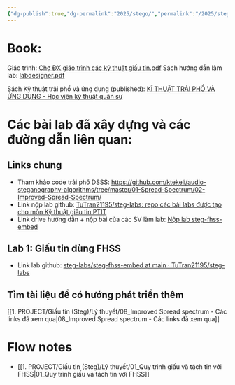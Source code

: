 ```yaml
---
{"dg-publish":true,"dg-permalink":"2025/stego/","permalink":"/2025/stego/","title":"00_Tổng hợp tài liệu môn học","tags":["tutran-garden"],"created":"2025-04-26T16:24:46.519+07:00"}
---
```



# Book:
Giáo trình: [Chợ ĐX giáo trình các kỹ thuật giấu tin.pdf](file:///E:/Data%20of%20TuTran/A08-K%E1%BB%B3%202%20n%C4%83m%204/c%C3%A1c%20k%E1%BB%B9%20thu%E1%BA%ADt%20gi%E1%BA%A5u%20tin/Ch%E1%BB%A3%20%C4%90X%20gi%C3%A1o%20tr%C3%ACnh%20c%C3%A1c%20k%E1%BB%B9%20thu%E1%BA%ADt%20gi%E1%BA%A5u%20tin.pdf)
Sách hướng dẫn làm lab: [labdesigner.pdf](file:///E:/Data%20of%20TuTran/A08-K%E1%BB%B3%202%20n%C4%83m%204/c%C3%A1c%20k%E1%BB%B9%20thu%E1%BA%ADt%20gi%E1%BA%A5u%20tin/labdesigner.pdf)

Sách Kỹ thuật trải phổ và ứng dụng (published): [KĨ THUẬT TRẢI PHỔ VÀ ỨNG DỤNG - Học viện kỹ thuật quân sự](https://dulieu.tailieuhoctap.vn/books/khoa-hoc-ky-thuat/vien-thong/file_goc_768376.pdf)
# Các bài lab đã xây dựng và các đường dẫn liên quan:

## Links chung
- Tham khảo code trải phổ DSSS: https://github.com/ktekeli/audio-steganography-algorithms/tree/master/01-Spread-Spectrum/02-Improved-Spread-Spectrum/
- Link nộp lab github: [TuTran21195/steg-labs: repo các bài labs được tạo cho môn Kỹ thuật giấu tin PTIT](https://github.com/TuTran21195/steg-labs)
- Link drive hướng dẫn + nộp bài của các SV làm lab: [Nộp lab steg-fhss-embed](https://ptiteduvn-my.sharepoint.com/:f:/g/personal/mydtt_b21at134_stu_ptit_edu_vn/EkxwA0DnKqFHlrlbWiVBJ0UBB-vqenFE3Ln0cPN-YGtTcw?e=fRjH3J)

## Lab 1: Giấu tin dùng FHSS
- Link lab github: [steg-labs/steg-fhss-embed at main · TuTran21195/steg-labs](https://github.com/TuTran21195/steg-labs/tree/main/steg-fhss-embed)

## Tìm tài liệu để có hướng phát triển thêm
[[1. PROJECT/Giấu tin (Steg)/Lý thuyết/08_Improved Spread spectrum - Các links đã xem qua\|08_Improved Spread spectrum - Các links đã xem qua]]

# Flow notes
- [[1. PROJECT/Giấu tin (Steg)/Lý thuyết/01_Quy trình giấu và tách tin với FHSS\|01_Quy trình giấu và tách tin với FHSS]]